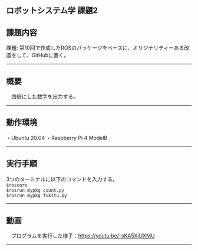 ロボットシステム学 課題2
---

## 課題内容 
  
 課題: 第10回で作成したROSのパッケージをベースに、オリジナリティーある改造をして、GitHubに置く。
  
---

## 概要

　四倍にした数字を出力する。
 
---

## 動作環境

・Ubuntu 20.04
・Raspberry Pi 4 ModelB

---

## 実行手順

3つのターミナルに以下のコマンドを入力する。  
`$roscore`  
`$rosrun mypkg count.py`  
`$rosrun mypkg fukitu.py`  

---

## 動画

　プログラムを実行した様子：https://youtu.be/-sKA5XiUXMU
 
---

